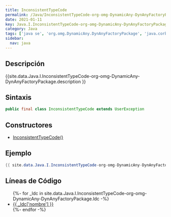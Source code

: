```yaml
---
title: InconsistentTypeCode
permalink: /Java/InconsistentTypeCode-org-omg-DynamicAny-DynAnyFactoryPackage/
date: 2021-01-11
key: Java.I.InconsistentTypeCode-org-omg-DynamicAny-DynAnyFactoryPackage
category: Java
tags: ['java se', 'org.omg.DynamicAny.DynAnyFactoryPackage', 'java.corba', 'clase java', 'Java 1.0']
sidebar: 
  nav: java
---
```


## Descripción
{{site.data.Java.I.InconsistentTypeCode-org-omg-DynamicAny-DynAnyFactoryPackage.description }}

## Sintaxis
~~~java
public final class InconsistentTypeCode extends UserException
~~~

## Constructores
* [InconsistentTypeCode()](/Java/InconsistentTypeCode-org-omg-DynamicAny-DynAnyFactoryPackage/InconsistentTypeCode/)

## Ejemplo
~~~java
{{ site.data.Java.I.InconsistentTypeCode-org-omg-DynamicAny-DynAnyFactoryPackage.code}}
~~~

## Líneas de Código
<ul>
{%- for _ldc in site.data.Java.I.InconsistentTypeCode-org-omg-DynamicAny-DynAnyFactoryPackage.ldc -%}
   <li>
       <a href="{{_ldc['url'] }}">{{ _ldc['nombre'] }}</a>
   </li>
{%- endfor -%}
</ul>
